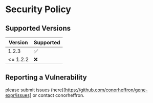 # Security Policy

## Supported Versions

| Version | Supported          |
| ------- | ------------------ |
| 1.2.3   | :white_check_mark: |
| <= 1.2.2   | :x:                |

## Reporting a Vulnerability

please submit issues (here)[https://github.com/conorheffron/gene-expr/issues] or contact conorheffron.
